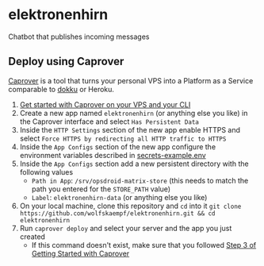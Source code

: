 # elektronenhirn
Chatbot that publishes incoming messages

## Deploy using Caprover
[Caprover](https://caprover.com/) is a tool that turns your personal VPS into a Platform as a Service comparable to [dokku](https://dokku.com/) or Heroku.

1. [Get started with Caprover on your VPS and your CLI](https://caprover.com/docs/get-started.html)
2. Create a new app named `elektronenhirn` (or anything else you like) in the Caprover interface and select `Has Persistent Data`
3. Inside the `HTTP Settings` section of the new app enable HTTPS and select `Force HTTPS by redirecting all HTTP traffic to HTTPS`
4. Inside the `App Configs` section of the new app configure the environment variables described in [secrets-example.env](./secrets-example.env)
5. Inside the `App Configs` section add a new persistent directory with the following values
   * `Path in App`: `/srv/opsdroid-matrix-store` (this needs to match the path you entered for the `STORE_PATH` value)
   * `Label`: `elektronenhirn-data` (or anything else you like)
6. On your local machine, clone this repository and `cd` into it `git clone https://github.com/wolfskaempf/elektronenhirn.git && cd elektronenhirn`
7. Run `caprover deploy` and select your server and the app you just created
   * If this command doesn't exist, make sure that you followed [Step 3 of Getting Started with Caprover](https://caprover.com/docs/get-started.html#step-3-install-caprover-cli)
